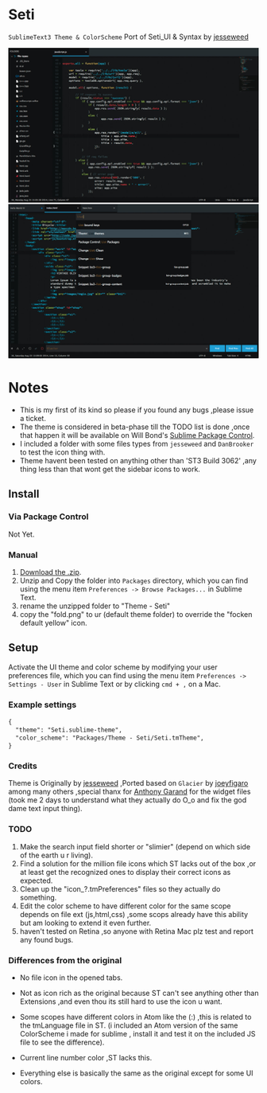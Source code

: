 # Seti

`SublimeText3 Theme & ColorScheme` Port of Seti_UI & Syntax by [jesseweed](https://github.com/jesseweed/seti-ui)

![Seti Screenshot](screenshot-1.jpg)
![Seti Screenshot](screenshot-2.jpg)


# Notes
- This is my first of its kind so please if you found any bugs ,please issue a ticket.
- The theme is considered in beta-phase till the TODO list is done ,once that happen it will be available on Will Bond's [Sublime Package Control](https://sublime.wbond.net).
- I included a folder with some files types from `jesseweed` and `DanBrooker` to test the icon thing with.
- Theme havent been tested on anything other than 'ST3 Build 3062' ,any thing less than that wont get the sidebar icons to work.


## Install

### Via Package Control

Not Yet.

### Manual

1. [Download the .zip](https://github.com/ctf0/Seti_ST3/archive/master.zip).
2. Unzip and Copy the folder into `Packages` directory, which you can find using the menu item `Preferences -> Browse Packages...` in Sublime Text.
3. rename the unzipped folder to "Theme - Seti"
4. copy the "fold.png" to ur (default theme folder) to override the "focken default yellow" icon.

## Setup

Activate the UI theme and color scheme by modifying your user preferences file, which you can find using the menu item `Preferences -> Settings - User` in Sublime Text or by clicking `cmd + ,` on a Mac.

### Example settings
```
{
  "theme": "Seti.sublime-theme",
  "color_scheme": "Packages/Theme - Seti/Seti.tmTheme",
}
```

### Credits

Theme is Originally by [jesseweed](https://github.com/jesseweed/seti-ui) ,Ported based on `Glacier` by [joeyfigaro](https://github.com/joeyfigaro/glacier-theme) among many others ,special thanx for [Anthony Garand](https://github.com/garand) for the widget files (took me 2 days to understand what they actually do O_o and fix the god dame text input thing).


### TODO

1. Make the search input field shorter or "slimier" (depend on which side of the earth u r living).
2. Find a solution for the million file icons which ST lacks out of the box ,or at least get the recognized ones to display their correct icons as expected.
3. Clean up the "icon_?.tmPreferences" files so they actually do something.
4. Edit the color scheme to have different color for the same scope depends on file ext (js,html,css) ,some scops already have this ability but am looking to extend it even further.
5. haven't tested on Retina ,so anyone with Retina Mac plz test and report any found bugs.


### Differences from the original

- No file icon in the opened tabs.

- Not as icon rich as the original because ST can't see anything other than Extensions ,and even thou its still hard to use the icon u want.

- Some scopes have different colors in Atom like the (:) ,this is related to the tmLanguage file in ST. (i included an Atom version of the same ColorScheme i made for sublime , install it and test it on the included JS file to see the difference).

- Current line number color ,ST lacks this.

- Everything else is basically the same as the original except for some UI colors.
